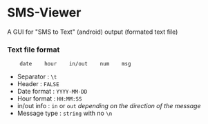 SMS-Viewer
==========

A GUI for "SMS to Text" (android) output (formated text file) 

### Text file format

        date    hour    in/out    num    msg

* Separator : `\t`
* Header : `FALSE`
* Date format : `YYYY-MM-DD`
* Hour format : `HH:MM:SS`
* in/out info : `in` or `out` *depending on the direction of the message*
* Message type : `string` with no `\n`
